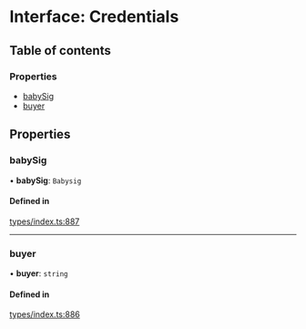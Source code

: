 # Interface: Credentials

## Table of contents

### Properties

- [babySig](Credentials.md#babysig)
- [buyer](Credentials.md#buyer)

## Properties

### babySig

• **babySig**: `Babysig`

#### Defined in

[types/index.ts:887](https://github.com/nevermined-io/react-components/blob/30ea341/catalog/src/types/index.ts#L887)

___

### buyer

• **buyer**: `string`

#### Defined in

[types/index.ts:886](https://github.com/nevermined-io/react-components/blob/30ea341/catalog/src/types/index.ts#L886)
